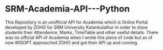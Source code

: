 # SRM-Academia-API---Python
This Repository is an unofficial API for Academia which is Online Portal developed by ZOHO for SRM University Katankulathur in order to show students their Attendence, Marks, TimeTable and other useful details. There was no official API of Academia when I wrote this piece of code but as of now WISOPT approached ZOHO and got their API up and running.
